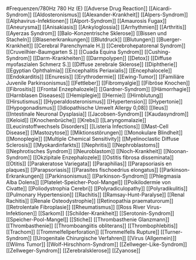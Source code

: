 #Frequenzen/780Hz
780 Hz (E)
[[Adverse Drug Reaction]]
[[Aicardi-Syndrom]]
[[Aldosteronismus]]
[[Alexander-Krankheit]]
[[Alpers-Syndrom]]
[[Alphavirus-Infektionen]]
[[Alport-Syndrom]]
[[Amaurosis Fugax]]
[[Aneurysma]]
[[Anisakiasis]]
[[Ankyloglossia]]
[[Arrhythmien]]
[[Arthritis]]
[[Ayerzas Syndrom]]
[[Balo-Konzentrische Sklerose]]
[[Bissen und Stacheln]]
[[Blasenerkrankungen]]
[[Blutdruck]]
[[Blutungen]]
[[Buerger-Krankheit]]
[[Cerebral Parenchymale H.]]
[[Cerebrohepatorenal Syndrom]]
[[Cruveilhier-Baumgarten S.]]
[[Cuada Equina Syndrom]]
[[Cushing-Syndrom]]
[[Darm-Krankheiten]]
[[Darmpolypen]]
[[Detox]]
[[Diffuse myofaszialen Schmerz S.]]
[[Diffuse zerebrale Sklerose]]
[[Diphtherie]]
[[Egyptian Ophthalmia]]
[[Encephalitis Periaxialis]]
[[Encephalocele]]
[[Endokarditis]]
[[Enuresis]]
[[Erythrodermie]]
[[Ewing-Tumor]]
[[Familiäre Juvenile Parkinsonismus]]
[[Fettleber]]
[[Fibromyalgie]]
[[Fibröse Knochen]]
[[Fibrositis]]
[[Frontal Enzephalozele]]
[[Gardner-Syndrom]]
[[Hämorrhagie]]
[[Harnblasen Diseases]]
[[Hemiplegie]]
[[Hernie]]
[[Hirnblutung]]
[[Hirsutismus]]
[[Hyperaldosteronismus]]
[[Hypertension]]
[[Hypertonie]]
[[Hypogonadismus]]
[[Idiopathische Umwelt Allergy 0,08]]
[[Ileus]]
[[Intestinale Neuronal Dysplasia]]
[[Jacobsen-Syndrom]]
[[Kaudasyndrom]]
[[Keloid]]
[[Knochenbrüche]]
[[Krebs]]
[[Laryngomalazie]]
[[Leucinstoffwechsels Disorders]]
[[Listeria Infections]]
[[Mast-Cell Disease]]
[[Mastozytose]]
[[Miktionsstörungen]]
[[Monokulare Blindheit]]
[[Monoplegie]]
[[Multiple Chemical Sensitivity]]
[[Myelinoclastic Diffuse Sclerosis]]
[[Myokardinfarkts]]
[[Nephritis]]
[[Nephroblastoms]]
[[Nephrotisches Syndrom]]
[[Neuroblastom]]
[[Noch-Krankheit]]
[[Noonan-Syndrom]]
[[Okzipitale Enzephalozele]]
[[Ostitis fibrosa disseminata]]
[[Otitis]]
[[Parakeratose Variegata]]
[[Paraphilias]]
[[Parapsoriasis en plaques]]
[[Parapsoriasis]]
[[Parasites fischoedrius elongatus]]
[[Parkinson-Erkrankungen]]
[[Parkinsonismus]]
[[Parkinson-Syndrom]]
[[Phlegmasia Alba Dolens]]
[[Platelet-Speicher-Pool-Mangel]]
[[Poikilodermie von Civatte]]
[[Poliodystrophia Cerebri]]
[[Polyradiculopathy]]
[[Polyradikulitis]]
[[Pulmonary Hypertension]]
[[Rachitis]]
[[Ramsay-Hunt-Paralyse]]
[[Renal Rachitis]]
[[Renale Osteodystrophie]]
[[Retinopathia praematurorum]]
[[Retrolentale Fibroplasie]]
[[Rheumatismus]]
[[Ross River Virus-Infektionen]]
[[Sarkom]]
[[Schilder-Krankheit]]
[[Serotonin-Syndrom]]
[[Speicher-Pool-Mangel]]
[[Stiche]]
[[Thrombasthenie Glanzmann]]
[[Thrombasthenie]]
[[Thromboangiitis obliterans]]
[[Thrombophlebitis]]
[[Trachom]]
[[Trommelfellperforation]]
[[Trommelfells Rupture]]
[[Turner-Syndrom]]
[[Urogenitale Chirurgische Verfahren]]
[[Virus (Allgemein)]]
[[Wilms Tumor]]
[[Wolf-Hirschhorn-Syndrom]]
[[Zellweger-Like-Syndrom]]
[[Zellweger-Syndrom]]
[[Zerebralsklerose]]
[[Zyanose]]